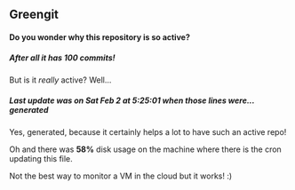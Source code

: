 ## Greengit

#### Do you wonder why this repository is so active?

##### After all it has 100 commits!

But is it *really* active? Well...

##### Last update was on Sat Feb 2 at 5:25:01 when those lines were... generated

Yes, generated, because it certainly helps a lot to have such an active repo!

Oh and there was **58%** disk usage on the machine
where there is the cron updating this file.

Not the best way to monitor a VM in the cloud but it works! :)
